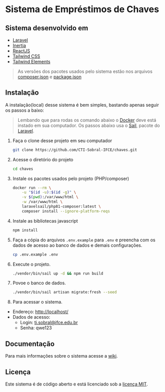# Sistema de Empréstimos de Chaves

## Sistema desenvolvido em

* [Laravel](https://laravel.com/)
* [Inertia](https://inertiajs.com/)
* [ReactJS](https://reactjs.org/)
* [Tailwind CSS](https://tailwindcss.com/)
* [Tailwind Elements](https://tailwind-elements.com/)

> As versões dos pacotes usados pelo sistema estão nos arquivos [composer.json](composer.json)  e [package.json](package.json)

## Instalação

A instalação(local) desse sistema é bem simples, bastando apenas seguir os passos a baixo:

> Lembando que para rodas os comando abaixo o [Docker](https://www.docker.com/) deve está instado em sua computador.
> Os passos abaixo usa o [Sail](https://laravel.com/docs/9.x/sail), pacote do [Laravel](https://laravel.com/).

1. Faça o clone desse projeto em seu computador

    ```sh
    git clone https://github.com/CTI-Sobral-IFCE/chaves.git
    ```

2. Acesse o diretório do projeto

    ```sh
    cd chaves
    ```

3. Instale os pacotes usados pelo projeto (PHP/composer)

    ```sh
    docker run --rm \
        -u "$(id -u):$(id -g)" \
        -v $(pwd):/var/www/html \
        -w /var/www/html \
        laravelsail/php81-composer:latest \
        composer install --ignore-platform-reqs
    ```

4. Instale as bibliotecas javascript

    ```sh
    npm install
    ```

5. Faça a cópia do arquivos ```.env.example``` para ```.env``` e preencha com os dados de acesso ao banco de dados e demais configurações.

    ```sh
    cp .env.example .env
    ```

6. Execute o projeto.

    ```sh
    ./vendor/bin/sail up -d && npm run build
    ```

7. Povoe o banco de dados.

    ```sh
    ./vendor/bin/sail artisan migrate:fresh --seed
    ```

8. Para acessar o sistema.

* Endereço: [http://localhost/](http://localhost/)
* Dados de acesso:
  * Login: ti.sobral@ifce.edu.br
  * Senha: qwe123

## Documentação

Para mais informações sobre o sistema acesse a [wiki](https://github.com/CTI-Sobral-IFCE/chaves/wiki).
  
## Licença

Este sistema é de código aberto e está licenciado sob a [licença MIT](https://opensource.org/licenses/MIT).
